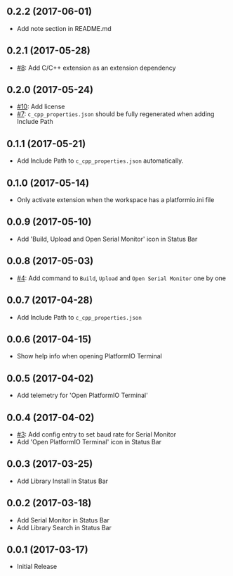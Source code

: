 ## 0.2.2 (2017-06-01)
* Add note section in README.md 

## 0.2.1 (2017-05-28)
* [#8](https://github.com/formulahendry/vscode-platformio/issues/8): Add C/C++ extension as an extension dependency

## 0.2.0 (2017-05-24)
* [#10](https://github.com/formulahendry/vscode-platformio/issues/10): Add license
* [#7](https://github.com/formulahendry/vscode-platformio/issues/7): `c_cpp_properties.json` should be fully regenerated when adding Include Path

## 0.1.1 (2017-05-21)
* Add Include Path to `c_cpp_properties.json` automatically.

## 0.1.0 (2017-05-14)
* Only activate extension when the workspace has a platformio.ini file

## 0.0.9 (2017-05-10)
* Add 'Build, Upload and Open Serial Monitor' icon in Status Bar

## 0.0.8 (2017-05-03)
* [#4](https://github.com/formulahendry/vscode-platformio/issues/4): Add command to `Build`, `Upload` and `Open Serial Monitor` one by one

## 0.0.7 (2017-04-28)
* Add Include Path to `c_cpp_properties.json`

## 0.0.6 (2017-04-15)
* Show help info when opening PlatformIO Terminal

## 0.0.5 (2017-04-02)
* Add telemetry for 'Open PlatformIO Terminal'

## 0.0.4 (2017-04-02)
* [#3](https://github.com/formulahendry/vscode-platformio/issues/3): Add config entry to set baud rate for Serial Monitor
* Add 'Open PlatformIO Terminal' icon in Status Bar

## 0.0.3 (2017-03-25)
* Add Library Install in Status Bar

## 0.0.2 (2017-03-18)
* Add Serial Monitor in Status Bar
* Add Library Search in Status Bar

## 0.0.1 (2017-03-17)
* Initial Release